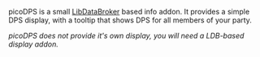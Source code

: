 picoDPS is a small [LibDataBroker](http://github.com/tekkub/libdatabroker-1-1) based info addon.  It provides a simple DPS display, with a tooltip that shows DPS for all members of your party.

*picoDPS does not provide it's own display, you will need a LDB-based display addon.*
